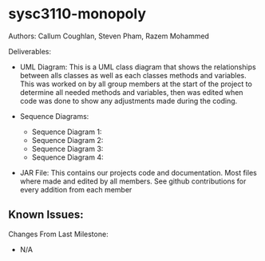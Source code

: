 # sysc3110-monopoly

Authors: Callum Coughlan, Steven Pham, Razem Mohammed

Deliverables:
  - UML Diagram: This is a UML class diagram that shows the relationships between alls classes as well as each classes
  methods and variables. This was worked on by all group members at the start of the project to determine all needed methods
  and variables, then was edited when code was done to show any adjustments made during the coding.
  
  - Sequence Diagrams:
    - Sequence Diagram 1:
    - Sequence Diagram 2:
    - Sequence Diagram 3:
    - Sequence Diagram 4:
    
  - JAR File: This contains our projects code and documentation. Most files where made and edited by all members. See github contributions for 
  every addition from each member
 
Known Issues:
  - 

Changes From Last Milestone:
  - N/A
